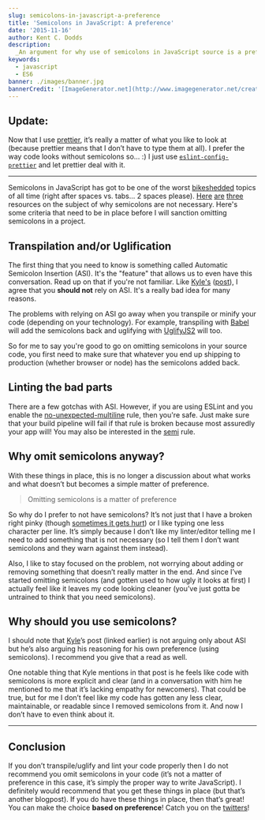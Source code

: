 ```yaml
---
slug: semicolons-in-javascript-a-preference
title: 'Semicolons in JavaScript: A preference'
date: '2015-11-16'
author: Kent C. Dodds
description:
  _An argument for why use of semicolons in JavaScript source is a preference_
keywords:
  - javascript
  - ES6
banner: ./images/banner.jpg
bannerCredit: '[ImageGenerator.net](http://www.imagegenerator.net/create/clippy/)'
---
```


## Update:

Now that I use [prettier](https://github.com/prettier/prettier), it’s really a
matter of what you like to look at (because prettier means that I don’t have to
type them at all). I prefer the way code looks without semicolons so… :) I just
use [`eslint-config-prettier`](https://npm.im/eslint-config-prettier) and let
prettier deal with it.

---

Semicolons in JavaScript has got to be one of the worst
[bikeshedded](https://en.wikipedia.org/wiki/Parkinson%27s_law_of_triviality)
topics of all time (right after spaces vs. tabs... 2 spaces please).
[Here](http://blog.izs.me/post/2353458699/an-open-letter-to-javascript-leaders-regarding)
[are](http://inimino.org/~inimino/blog/javascript_semicolons)
[three](https://youtu.be/gsfbh17Ax9I) resources on the subject of why semicolons
are not necessary. Here's some criteria that need to be in place before I will
sanction omitting semicolons in a project.

## Transpilation and/or Uglification

The first thing that you need to know is something called Automatic Semicolon
Insertion (ASI). It's the "feature" that allows us to even have this
conversation. Read up on that if you're not familiar. Like
[Kyle's](https://twitter.com/getify)
([post](http://blog.getify.com/not-all-semicolons/)), I agree that you **should
not** rely on ASI. It's a really bad idea for many reasons.

The problems with relying on ASI go away when you transpile or minify your code
(depending on your technology). For example, transpiling with
[Babel](http://babeljs.io/) will add the semicolons back and uglifying with
[UglifyJS2](https://github.com/mishoo/UglifyJS2) will too.

So for me to say you're good to go on omitting semicolons in your source code,
you first need to make sure that whatever you end up shipping to production
(whether browser or node) has the semicolons added back.

## Linting the bad parts

There are a few gotchas with ASI. However, if you are using ESLint and you
enable the
[no-unexpected-multiline](http://eslint.org/docs/rules/no-unexpected-multiline)
rule, then you're safe. Just make sure that your build pipeline will fail if
that rule is broken because most assuredly your app will! You may also be
interested in the [semi](http://eslint.org/docs/rules/semi) rule.

## Why omit semicolons anyway?

With these things in place, this is no longer a discussion about what works and
what doesn’t but becomes a simple matter of preference.

> Omitting semicolons is a matter of preference

So why do I prefer to not have semicolons? It’s not just that I have a broken
right pinky (though
[sometimes it gets hurt](https://twitter.com/kentcdodds/status/925901200624558080))
or I like typing one less character per line. It’s simply because I don’t like
my linter/editor telling me I need to add something that is not necessary (so I
tell them I don’t want semicolons and they warn against them instead).

Also, I like to stay focused on the problem, not worrying about adding or
removing something that doesn’t really matter in the end. And since I’ve started
omitting semicolons (and gotten used to how ugly it looks at first) I actually
feel like it leaves my code looking cleaner (you’ve just gotta be untrained to
think that you need semicolons).

## Why should you use semicolons?

I should note that [Kyle](https://twitter.com/getify)’s post (linked earlier) is
not arguing only about ASI but he’s also arguing his reasoning for his own
preference (using semicolons). I recommend you give that a read as well.

One notable thing that Kyle mentions in that post is he feels like code with
semicolons is more explicit and clear (and in a conversation with him he
mentioned to me that it’s lacking empathy for newcomers). That could be true,
but for me I don’t feel like my code has gotten any less clear, maintainable, or
readable since I removed semicolons from it. And now I don’t have to even think
about it.

---

## Conclusion

If you don’t transpile/uglify and lint your code properly then I do not
recommend you omit semicolons in your code (it’s not a matter of preference in
this case, it’s simply the proper way to write JavaScript). I definitely would
recommend that you get these things in place (but that’s another blogpost). If
you do have these things in place, then that’s great! You can make the choice
**based on preference**! Catch you on the
[twitters](https://twitter.com/kentcdodds)!
